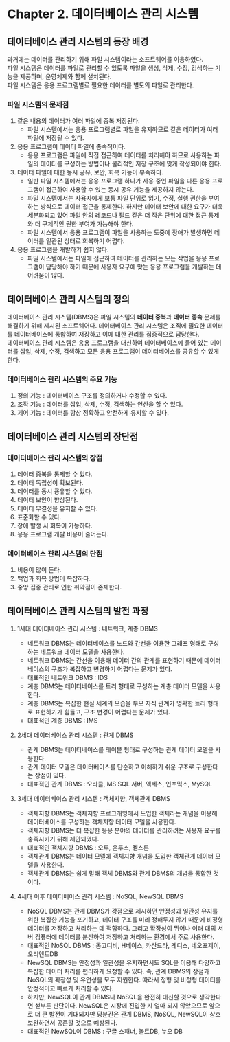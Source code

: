 # Chapter 2. 데이터베이스 관리 시스템

## 데이터베이스 관리 시스템의 등장 배경
과거에는 데이터를 관리하기 위해 파일 시스템이라는 소프트웨어를 이용하였다.  
파일 시스템은 데이터를 파일로 관리할 수 있도록 파일을 생성, 삭제, 수정, 검색하는 기능을 제공하며, 운영체제와 함께 설치된다.  
파일 시스템은 응용 프로그램별로 필요한 데이터를 별도의 파일로 관리한다.  

### 파일 시스템의 문제점
1. 같은 내용의 데이터가 여러 파일에 중복 저장된다.
    - 파일 시스템에서는 응용 프로그램별로 파일을 유지하므로 같은 데이터가 여러 파일에 저장될 수 있다.
2. 응용 프로그램이 데이터 파일에 종속적이다.
    - 응용 프로그램은 파일에 직접 접근하여 데이터를 처리해야 하므로 사용하는 파일의 데이터를 구성하는 방법이나 물리적인 저장 구조에 맞게 작성되어야 한다.
3. 데이터 파일에 대한 동시 공유, 보안, 회복 기능이 부족하다.
    - 일반 파일 시스템에서는 응용 프로그램 하나가 사용 중인 파일을 다른 응용 프로그램이 접근하여 사용할 수 있는 동시 공유 기능을 제공하지 않는다. 
    - 파일 시스템에서는 사용자에게 보통 파일 단위로 읽기, 수정, 실행 권한을 부여하는 방식으로 데이터 접근을 통제한다. 하지만 데이터 보안에 대한 요구가 더욱 세분화되고 있어 파일 안의 레코드나 필드 같은 더 작은 단위에 대한 접근 통제와 더 구체적인 권한 부여가 가능해야 한다.
    - 파일 시스템에서 응용 프로그램이 파일을 사용하는 도중에 장애가 발생하면 데이터를 일관된 상태로 회복하기 어렵다. 
4. 응용 프로그램을 개발하기 쉽지 않다.
    - 파일 시스템에서는 파일에 접근하여 데이터를 관리하는 모든 작업을 응용 프로그램이 담당해야 하기 때문에 사용자 요구에 맞는 응용 프로그램을 개발하는 데 어려움이 많다. 

## 데이터베이스 관리 시스템의 정의
데이터베이스 관리 시스템(DBMS)은 파일 시스템의 **데이터 중복**과 **데이터 종속** 문제를 해결하기 위해 제시된 소프트웨어다. 데이터베이스 관리 시스템은 조직에 필요한 데이터를 데이터베이스에 통합하여 저장하고 이에 대한 관리를 집중적으로 담당한다.  
데이터베이스 관리 시스템은 응용 프로그램을 대신하여 데이터베이스에 들어 있는 데이터를 삽입, 삭제, 수정, 검색하고 모든 응용 프로그램이 데이터베이스를 공유할 수 있게 한다.  

### 데이터베이스 관리 시스템의 주요 기능
1. 정의 기능 : 데이터베이스 구조를 정의하거나 수정할 수 있다.
2. 조작 기능 : 데이터를 삽입, 삭제, 수정, 검색하는 연산을 할 수 있다.
3. 제어 기능 : 데이터를 항상 정확하고 안전하게 유지할 수 있다.

## 데이터베이스 관리 시스템의 장단점

### 데이터베이스 관리 시스템의 장점
1. 데이터 중복을 통제할 수 있다.
2. 데이터 독립성이 확보된다. 
3. 데이터를 동시 굥유할 수 있다.
4. 데이터 보안이 향상된다.
5. 데이터 무결성을 유지할 수 있다.
6. 표준화할 수 있다.
7. 장애 발생 시 회복이 가능하다.
8. 응용 프로그램 개발 비용이 줄어든다.

### 데이터베이스 관리 시스템의 단점
1. 비용이 많이 든다.
2. 백업과 회복 방법이 복잡하다.
3. 중앙 집중 관리로 인한 취약점이 존재한다.

## 데이터베이스 관리 시스템의 발전 과정
1. 1세대 데이터베이스 관리 시스템 : 네트워크, 계층 DBMS
    - 네트워크 DBMS는 데이터베이스를 노드와 간선을 이용한 그래프 형태로 구성하는 네트워크 데이터 모델을 사용한다.
    - 네트워크 DBMS는 간선을 이용해 데이터 간의 관계를 표현하기 때문에 데이터베이스의 구조가 복잡하고 변경하기 어렵다는 문제가 있다.
    - 대표적인 네트워크 DBMS : IDS
    - 계층 DBMS는 데이터베이스를 트리 형태로 구성하는 계층 데이터 모델을 사용한다.
    - 계층 DBMS는 복잡한 현실 세계의 모습을 부모 자식 관계가 명확한 트리 형태로 표현하기가 힘들고, 구조 변경이 어렵다는 문제가 있다.
    - 대표적인 계층 DBMS : IMS

2. 2세대 데이터베이스 관리 시스템 : 관계 DBMS
    - 관계 DBMS는 데이터베이스를 테이블 형태로 구성하는 관계 데이터 모델을 사용한다. 
    - 관계 데이터 모델은 데이터베이스를 단순하고 이해하기 쉬운 구조로 구성한다는 장점이 있다.
    - 대표적인 관계 DBMS : 오라클, MS SQL 서버, 액세스, 인포믹스, MySQL

3. 3세대 데이터베이스 관리 시스템 : 객체지향, 객체관계 DBMS
    - 객체지향 DBMS는 객체지향 프로그래밍에서 도입한 객체라는 개념을 이용해 데이터베이스를 구성하는 객체지향 데이터 모델을 사용한다. 
    - 객체지향 DBMS는 더 복잡한 응용 분야의 데이터를 관리하려는 사용자 요구를 충족시키기 위해 제안되었다.
    - 대표적인 객체지향 DBMS : 오투, 온투스, 젬스톤
    - 객체관계 DBMS는 데이터 모델에 객체지향 개념을 도입한 객체관계 데이터 모델을 사용한다.
    - 객체관계 DBMS는 쉽게 말해 객체 DBMS와 관계 DBMS의 개념을 통합한 것이다.

4. 4세대 이후 데이터베이스 관리 시스템 : NoSQL, NewSQL DBMS
    - NoSQL DBMS는 관계 DBMS가 강점으로 제시하던 안정성과 일관성 유지를 위한 복잡한 기능을 포기하고, 데이터 구조를 미리 정해두지 않기 때문에 비정형 데이터를 저장하고 처리하는 데 적합하다. 그리고 확장성이 뛰어나 여러 대의 서버 컴퓨터에 데이터를 분산하여 저장하고 처리하는 환경에서 주로 사용한다. 
    - 대표적인 NoSQL DBMS : 몽고디비, H베이스, 카산드라, 레디스, 네오포제이, 오리엔트DB
    - NewSQL DBMS는 안정성과 일관성을 유지하면서도 SQL을 이용해 다양하고 복잡한 데이터 처리를 편리하게 요청할 수 있다. 즉, 관계 DBMS의 장점과 NoSQL의 확장성 및 유연성을 모두 지원한다. 따라서 정형 및 비정형 데이터를 안정적이고 빠르게 처리할 수 있다.
    - 하지만, NewSQL이 관계 DBMS나 NoSQL을 완전히 대신할 것으로 생각한다면 섣부른 판단이다. NewSQL은 시장에 진입한 지 얼마 되지 않았으므로 앞으로 더 쿤 발전이 기대되자만 당분간은 관계 DBMS, NoSQL, NewSQL이 상호 보완하면서 공존할 것으로 예상된다.  
    - 대표적인 NewSQL이 DBMS : 구글 스패너, 볼트DB, 누오 DB